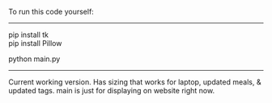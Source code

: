 To run this code yourself:
___________________________

pip install tk <br>
pip install Pillow

python main.py

__________________________

Current working version. Has sizing that works for laptop, updated meals, & updated tags. main is just for displaying on website right now. 

